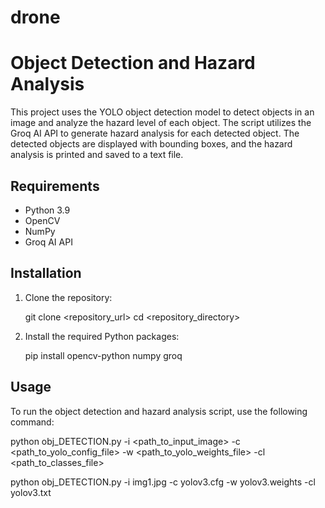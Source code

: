 # drone
# Object Detection and Hazard Analysis

This project uses the YOLO object detection model to detect objects in an image and analyze the hazard level of each object. The script utilizes the Groq AI API to generate hazard analysis for each detected object. The detected objects are displayed with bounding boxes, and the hazard analysis is printed and saved to a text file.

## Requirements

- Python 3.9
- OpenCV
- NumPy
- Groq AI API

## Installation

1. Clone the repository:
    
    git clone <repository_url>
    cd <repository_directory>
    

2. Install the required Python packages:
    
    pip install opencv-python numpy groq
    

## Usage

To run the object detection and hazard analysis script, use the following command:


python obj_DETECTION.py -i <path_to_input_image> -c <path_to_yolo_config_file> -w <path_to_yolo_weights_file> -cl <path_to_classes_file>

python obj_DETECTION.py -i img1.jpg -c yolov3.cfg -w yolov3.weights -cl yolov3.txt
